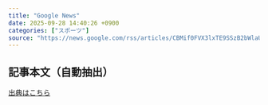 ```yaml
---
title: "Google News"
date: 2025-09-28 14:40:26 +0900
categories: ["スポーツ"]
source: "https://news.google.com/rss/articles/CBMif0FVX3lxTE9SSzB2bWlaU3dnWUdWeVk3NTljaFJoc1JhM1kzbEtRcUI5bkxNcExTbXdGSXh0UFdkRFhidlFDQmd3ZHlKQ2NzWjFjQ3oxTjRBbDZlaHJ4cnpCZVJueWNISENDTUk1VXo0VlR4dmJlWjZhNmdNZkhIcDdxVXQ3MFE?oc=5"
---
```


## 記事本文（自動抽出）
<body class="y0K44d EA71Tc" id="readabilityBody"></body>

[出典はこちら](https://news.google.com/rss/articles/CBMif0FVX3lxTE9SSzB2bWlaU3dnWUdWeVk3NTljaFJoc1JhM1kzbEtRcUI5bkxNcExTbXdGSXh0UFdkRFhidlFDQmd3ZHlKQ2NzWjFjQ3oxTjRBbDZlaHJ4cnpCZVJueWNISENDTUk1VXo0VlR4dmJlWjZhNmdNZkhIcDdxVXQ3MFE?oc=5)
